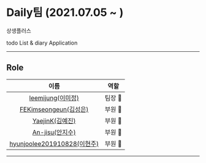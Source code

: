 # Daily팀 (2021.07.05 ~ )
상생플러스

todo List & diary Application

-------------------
## Role
|                            이름                             |              역할              |
| :---------------------------------------------------------: | :----------------------------: |
|   [leemijung(이미정)](https://github.com/leemijung)     |       팀장 👑        |
|   [FEKimseongeun(김성은)](https://github.com/FEKimseongeun)   |        부원 👑         |
|   [YaejinK(김예진)](https://github.com/ggjiny)   |        부원 👑         |
|   [An-jisu(안지수)](https://github.com/An-jisu)   |        부원 👑         |
|   [hyunjoolee201910828(이현주)](https://github.com/hyunjoolee201910828)   |        부원 👑         |

-------------------

